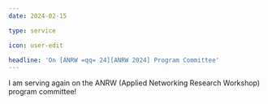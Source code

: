 ```yaml
---
date: 2024-02-15

type: service

icon: user-edit

headline: 'On [ANRW =qq= 24][ANRW 2024] Program Committee'
---
```


I am serving again on the ANRW (Applied Networking Research Workshop) program committee!
